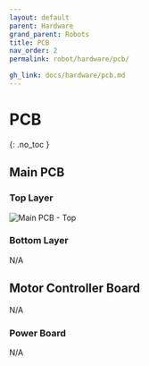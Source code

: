 ```yaml
---
layout: default
parent: Hardware
grand_parent: Robots
title: PCB
nav_order: 2
permalink: robot/hardware/pcb/

gh_link: docs/hardware/pcb.md
---
```


# PCB
{: .no_toc }

## Main PCB

### Top Layer
![Main PCB - Top](/docs/assets/images/hardware/pcb_top.png)

### Bottom Layer
N/A

## Motor Controller Board
N/A

### Power Board
N/A
